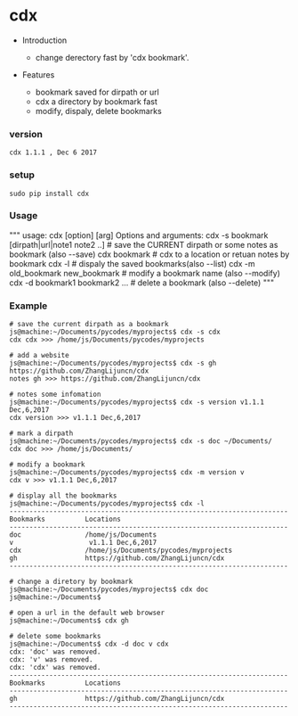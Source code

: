 # cdx

* Introduction
    * change derectory fast by 'cdx bookmark'.
 
 
* Features
    * bookmark saved for dirpath or url
    * cdx a directory by bookmark fast
    * modify, dispaly, delete bookmarks

### version
    cdx 1.1.1 , Dec 6 2017
 
### setup
    sudo pip install cdx
    
    
### Usage
"""
usage: cdx [option] [arg] 
Options and arguments:
cdx -s bookmark [dirpath|url|note1 note2 ..] # save the CURRENT dirpath or some notes as bookmark (also --save)
cdx bookmark                                 # cdx to a location or retuan notes by bookmark
cdx -l                                       # dispaly the saved bookmarks(also --list)
cdx -m old_bookmark new_bookmark             # modify a bookmark name (also --modify)
cdx -d bookmark1 bookmark2 ...               # delete a bookmark (also --delete)
"""

### Example
    # save the current dirpath as a bookmark 
    js@machine:~/Documents/pycodes/myprojects$ cdx -s cdx
    cdx cdx >>> /home/js/Documents/pycodes/myprojects
    
    # add a website
    js@machine:~/Documents/pycodes/myprojects$ cdx -s gh https://github.com/ZhangLijuncn/cdx
    notes gh >>> https://github.com/ZhangLijuncn/cdx

    # notes some infomation 
    js@machine:~/Documents/pycodes/myprojects$ cdx -s version v1.1.1 Dec,6,2017
    cdx version >>> v1.1.1 Dec,6,2017

    # mark a dirpath
    js@machine:~/Documents/pycodes/myprojects$ cdx -s doc ~/Documents/
    cdx doc >>> /home/js/Documents/

    # modify a bookmark
    js@machine:~/Documents/pycodes/myprojects$ cdx -m version v
    cdx v >>> v1.1.1 Dec,6,2017

    # display all the bookmarks
    js@machine:~/Documents/pycodes/myprojects$ cdx -l
    ----------------------------------------------------------------------
    Bookmarks          Locations      
    ----------------------------------------------------------------------
    doc                /home/js/Documents
    v                   v1.1.1 Dec,6,2017
    cdx                /home/js/Documents/pycodes/myprojects
    gh                 https://github.com/ZhangLijuncn/cdx
    ----------------------------------------------------------------------

    # change a diretory by bookmark
    js@machine:~/Documents/pycodes/myprojects$ cdx doc
    js@machine:~/Documents$ 

    # open a url in the default web browser
    js@machine:~/Documents$ cdx gh

    # delete some bookmarks
    js@machine:~/Documents$ cdx -d doc v cdx 
    cdx: 'doc' was removed.
    cdx: 'v' was removed.
    cdx: 'cdx' was removed.
    ----------------------------------------------------------------------
    Bookmarks          Locations      
    ----------------------------------------------------------------------
    gh                 https://github.com/ZhangLijuncn/cdx
    ----------------------------------------------------------------------
